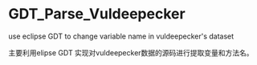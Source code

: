 # GDT_Parse_Vuldeepecker
use eclipse GDT to change variable name in vuldeepecker's dataset


主要利用elipse GDT 实现对vuldeepecker数据的源码进行提取变量和方法名。

